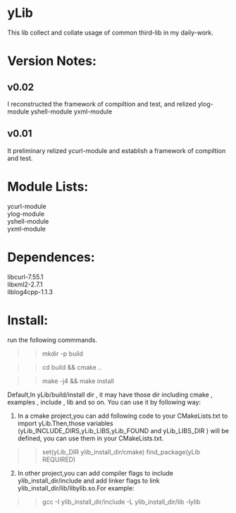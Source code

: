 yLib
==========
This lib collect and collate usage of common third-lib in my daily-work.



Version Notes:
==========
v0.02
----------
I reconstructed the framework of compiltion and test, and relized ylog-module yshell-module yxml-module  

v0.01
----------
It preliminary relized ycurl-module and establish a framework of compiltion and test.


Module Lists:
==========
ycurl-module<br> 
ylog-module<br> 
yshell-module<br> 
yxml-module<br> 

Dependences:
==========
libcurl-7.55.1<br> 
libxml2-2.7.1<br> 
liblog4cpp-1.1.3<br> 



Install:
==========
run the following commmands.

>>mkdir -p build 

>>cd build && cmake ..

>>make -j4 && make install

Default,In yLib/build/install dir , it may have those dir including cmake , examples , include , lib and so on. You can use it by following way:
1. In a cmake project,you can add following code to your CMakeLists.txt  to import yLib.Then,those variables (yLib_INCLUDE_DIRS,yLib_LIBS,yLib_FOUND and yLib_LIBS_DIR ) will be defined, you can use them in your CMakeLists.txt.
>>set(yLib_DIR ylib_install_dir/cmake)
>>find_package(yLib REQUIRED)

2. In other project,you can add compiler flags to include ylib_install_dir/include and add linker flags to link ylib_install_dir/lib/libylib.so.For example:
>> gcc  -I ylib_install_dir/include -L ylib_install_dir/lib -lylib
